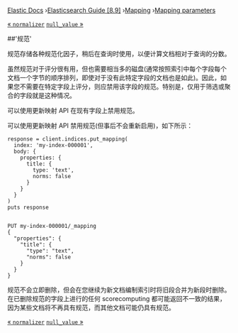 

[Elastic Docs](/guide/) ›[Elasticsearch Guide [8.9]](index.md)
›[Mapping](mapping.md) ›[Mapping parameters](mapping-params.md)

[« `normalizer`](normalizer.md) [`null_value` »](null-value.md)

##'规范'

规范存储各种规范化因子，稍后在查询时使用，以便计算文档相对于查询的分数。

虽然规范对于评分很有用，但也需要相当多的磁盘(通常按照索引中每个字段每个文档一个字节的顺序排列，即使对于没有此特定字段的文档也是如此)。因此，如果您不需要在特定字段上评分，则应禁用该字段的规范。特别是，仅用于筛选或聚合的字段就是这种情况。

可以使用更新映射 API 在现有字段上禁用规范。

可以使用更新映射 API 禁用规范(但事后不会重新启用)，如下所示：

    
    
    response = client.indices.put_mapping(
      index: 'my-index-000001',
      body: {
        properties: {
          title: {
            type: 'text',
            norms: false
          }
        }
      }
    )
    puts response
    
    
    PUT my-index-000001/_mapping
    {
      "properties": {
        "title": {
          "type": "text",
          "norms": false
        }
      }
    }

规范不会立即删除，但会在您继续为新文档编制索引时将旧段合并为新段时删除。在已删除规范的字段上进行的任何 scorecomputing 都可能返回不一致的结果，因为某些文档将不再具有规范，而其他文档可能仍具有规范。

[« `normalizer`](normalizer.md) [`null_value` »](null-value.md)
